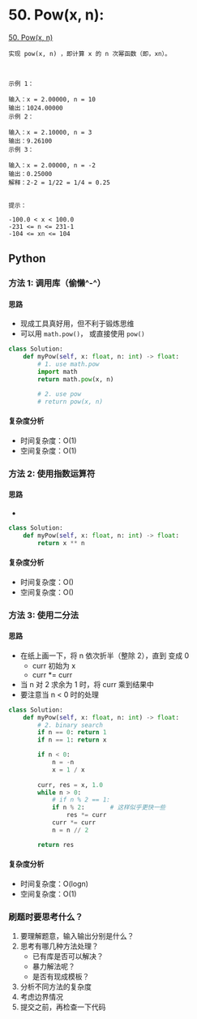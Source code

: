 # 50. Pow(x, n): 

[50. Pow(x, n)](https://leetcode-cn.com/problems/powx-n/)

```
实现 pow(x, n) ，即计算 x 的 n 次幂函数（即，xn）。

 

示例 1：

输入：x = 2.00000, n = 10
输出：1024.00000
示例 2：

输入：x = 2.10000, n = 3
输出：9.26100
示例 3：

输入：x = 2.00000, n = -2
输出：0.25000
解释：2-2 = 1/22 = 1/4 = 0.25
 

提示：

-100.0 < x < 100.0
-231 <= n <= 231-1
-104 <= xn <= 104
```
## Python

### 方法 1: 调用库（偷懒^-^）

#### 思路

* 现成工具真好用，但不利于锻炼思维
* 可以用 `math.pow()`， 或直接使用 `pow()`

```python
class Solution:
    def myPow(self, x: float, n: int) -> float:
        # 1. use math.pow
        import math
        return math.pow(x, n)

        # 2. use pow
        # return pow(x, n)
```

#### 复杂度分析

* 时间复杂度：O(1)
* 空间复杂度：O(1)

### 方法 2: 使用指数运算符

#### 思路

* 

```python
class Solution:
    def myPow(self, x: float, n: int) -> float:
        return x ** n
```

#### 复杂度分析

* 时间复杂度：O()
* 空间复杂度：O()



### 方法 3: 使用二分法

#### 思路

* 在纸上画一下，将 n 依次折半（整除 2），直到 变成 0
    * curr 初始为 x
    * curr *= curr
* 当 n 对 2 求余为 1 时，将 curr 乘到结果中
* 要注意当 n < 0 时的处理

```python
class Solution:
    def myPow(self, x: float, n: int) -> float:
        # 2. binary search
        if n == 0: return 1
        if n == 1: return x

        if n < 0:
            n = -n
            x = 1 / x
        
        curr, res = x, 1.0
        while n > 0:
            # if n % 2 == 1:
            if n % 2:       # 这样似乎更快一些
                res *= curr
            curr *= curr
            n = n // 2

        return res
```

#### 复杂度分析

* 时间复杂度：O(logn)
* 空间复杂度：O(1)


### 刷题时要思考什么？

1. 要理解题意，输入输出分别是什么？
2. 思考有哪几种方法处理？
    * 已有库是否可以解决？
    * 暴力解法呢？
    * 是否有现成模板？
3. 分析不同方法的复杂度
4. 考虑边界情况
5. 提交之前，再检查一下代码
